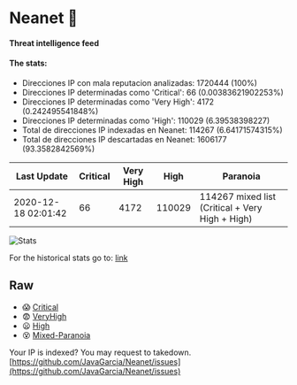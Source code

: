 # Neanet :hocho:
#### Threat intelligence feed
#### The stats:

- Direcciones IP con mala reputacion analizadas: 1720444 (100%)
- Direcciones IP determinadas como 'Critical':  66 (0.00383621902253%)
- Direcciones IP determinadas como 'Very High':  4172 (0.242495541848%)
- Direcciones IP determinadas como 'High':  110029 (6.39538398227)
- Total de direcciones IP indexadas en Neanet:  114267 (6.64171574315%)
- Total de direcciones IP descartadas en Neanet:  1606177 (93.3582842569%)

| Last Update | Critical | Very High | High | Paranoia |
| --- | --- | --- | --- | --- |
| 2020-12-18 02:01:42 | 66 | 4172 | 110029 | 114267 mixed list (Critical + Very High + High)|

![Stats](https://docs.google.com/spreadsheets/d/e/2PACX-1vSnaNMIXVabIpDJjufMlzH7poXnshF3mgd8Is1g9ytUEzVsP5my4Trn8f-xkoLLQ38xpL3HtmUexLo6/pubchart?oid=501124687&format=image)

For the historical stats go to: [link](/stats.csv)
## Raw
- :scream: [Critical](https://raw.githubusercontent.com/JavaGarcia/Neanet/master/blacklists/neanet_critical.txt)
- :fearful: [VeryHigh](https://raw.githubusercontent.com/JavaGarcia/Neanet/master/blacklists/neanet_veryHigh.txtt)
- :frowning: [High](https://raw.githubusercontent.com/JavaGarcia/Neanet/master/blacklists/neanet_high.txt)
- :dizzy_face: [Mixed-Paranoia](https://raw.githubusercontent.com/JavaGarcia/Neanet/master/blacklists/neanet_all.txt)


Your IP is indexed? You may request to takedown. [https://github.com/JavaGarcia/Neanet/issues](https://github.com/JavaGarcia/Neanet/issues)



































































































































































































































































































































































































































































































































































































































































































































































































































































































































































































































































































































































































































































































































































































































































































































































































































































































































































































































































































































































































































































































































































































































































































































































































































































































































































































































































































































































































































































































































































